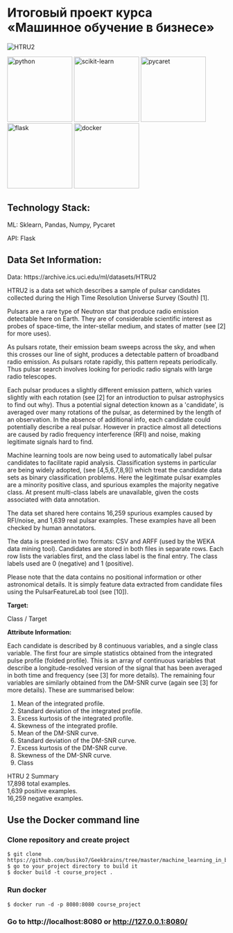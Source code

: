 <h1>Итоговый проект курса «Машинное обучение в бизнесе»</h1>

![HTRU2](/static/image/htru2.gif)

<p align="left">
  <img src="https://github.com/busiko7/Geekbrains/blob/master/machine_learning_in_business/course_project/static/image/python.png" width="150" title="python">
  <img src="https://github.com/busiko7/Geekbrains/blob/master/machine_learning_in_business/course_project/static/image/scikit-learn.png" width="150" title="scikit-learn">
  <img src="https://github.com/busiko7/Geekbrains/blob/master/machine_learning_in_business/course_project/static/image/pycaret.png" width="150" title="pycaret">
  <img src="https://github.com/busiko7/Geekbrains/blob/master/machine_learning_in_business/course_project/static/image/flask.png" width="150" alt="flask">
  <img src="https://github.com/busiko7/Geekbrains/blob/master/machine_learning_in_business/course_project/static/image/docker.png" width="150" alt="docker">
</p>  
<h2>Technology Stack:</h2>
ML: Sklearn, Pandas, Numpy, Pycaret

API: Flask  
  
<h2>Data Set Information:</h2> 
Data: https://archive.ics.uci.edu/ml/datasets/HTRU2   

HTRU2 is a data set which describes a sample of pulsar candidates collected during the High Time Resolution Universe Survey (South) [1].

Pulsars are a rare type of Neutron star that produce radio emission detectable here on Earth. They are of considerable scientific interest as probes of space-time, the inter-stellar medium, and states of matter (see [2] for more uses).

As pulsars rotate, their emission beam sweeps across the sky, and when this crosses our line of sight, produces a detectable pattern of broadband radio emission. As pulsars
rotate rapidly, this pattern repeats periodically. Thus pulsar search involves looking for periodic radio signals with large radio telescopes.

Each pulsar produces a slightly different emission pattern, which varies slightly with each rotation (see [2] for an introduction to pulsar astrophysics to find out why). Thus a potential signal detection known as a 'candidate', is averaged over many rotations of the pulsar, as determined by the length of an observation. In the absence of additional info, each candidate could potentially describe a real pulsar. However in practice almost all detections are caused by radio frequency interference (RFI) and noise, making legitimate signals hard to find.

Machine learning tools are now being used to automatically label pulsar candidates to facilitate rapid analysis. Classification systems in particular are being widely adopted,
(see [4,5,6,7,8,9]) which treat the candidate data sets as binary classification problems. Here the legitimate pulsar examples are a minority positive class, and spurious examples the majority negative class. At present multi-class labels are unavailable, given the costs associated with data annotation.

The data set shared here contains 16,259 spurious examples caused by RFI/noise, and 1,639 real pulsar examples. These examples have all been checked by human annotators.

The data is presented in two formats: CSV and ARFF (used by the WEKA data mining tool). Candidates are stored in both files in separate rows. Each row lists the variables first, and the class label is the final entry. The class labels used are 0 (negative) and 1 (positive).

Please note that the data contains no positional information or other astronomical details. It is simply feature data extracted from candidate files using the PulsarFeatureLab tool (see [10]).

**Target:**

Class / Target

**Attribute Information:**

Each candidate is described by 8 continuous variables, and a single class variable. The first four are simple statistics obtained from the integrated pulse profile (folded profile). This is an array of continuous variables that describe a longitude-resolved version of the signal that has been averaged in both time and frequency (see [3] for more details). The remaining four variables are similarly obtained from the DM-SNR curve (again see [3] for more details). These are summarised below:

1. Mean of the integrated profile.
2. Standard deviation of the integrated profile.
3. Excess kurtosis of the integrated profile.
4. Skewness of the integrated profile.
5. Mean of the DM-SNR curve.
6. Standard deviation of the DM-SNR curve.
7. Excess kurtosis of the DM-SNR curve.
8. Skewness of the DM-SNR curve.
9. Class

HTRU 2 Summary  
17,898 total examples.  
1,639 positive examples.  
16,259 negative examples.  

<h2>Use the Docker command line</h2>  

### Clone repository and create project
```
$ git clone https://github.com/busiko7/Geekbrains/tree/master/machine_learning_in_business/course_project
$ go to your project directory to build it
$ docker build -t course_project .
```

### Run docker
```
$ docker run -d -p 8080:8080 course_project
```

### Go to http://localhost:8080 or http://127.0.0.1:8080/ 
